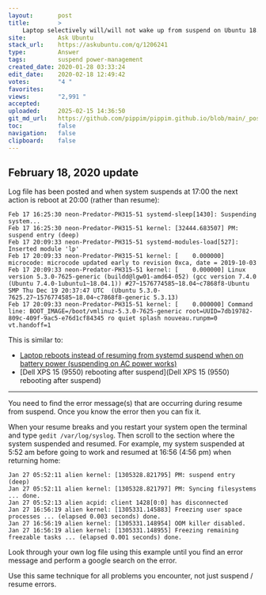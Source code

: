 ```yaml
---
layout:       post
title:        >
    Laptop selectively will/will not wake up from suspend on Ubuntu 18.04.3
site:         Ask Ubuntu
stack_url:    https://askubuntu.com/q/1206241
type:         Answer
tags:         suspend power-management
created_date: 2020-01-28 03:33:24
edit_date:    2020-02-18 12:49:42
votes:        "4 "
favorites:    
views:        "2,991 "
accepted:     
uploaded:     2025-02-15 14:36:50
git_md_url:   https://github.com/pippim/pippim.github.io/blob/main/_posts/2020/2020-01-28-Laptop-selectively-will_will-not-wake-up-from-suspend-on-Ubuntu-18.04.3.md
toc:          false
navigation:   false
clipboard:    false
---
```


## February 18, 2020 update

Log file has been posted and when system suspends at 17:00 the next action is reboot at 20:00 (rather than resume):

``` 
Feb 17 16:25:30 neon-Predator-PH315-51 systemd-sleep[1430]: Suspending system...
Feb 17 16:25:30 neon-Predator-PH315-51 kernel: [32444.683507] PM: suspend entry (deep)
Feb 17 20:09:33 neon-Predator-PH315-51 systemd-modules-load[527]: Inserted module 'lp'
Feb 17 20:09:33 neon-Predator-PH315-51 kernel: [    0.000000] microcode: microcode updated early to revision 0xca, date = 2019-10-03
Feb 17 20:09:33 neon-Predator-PH315-51 kernel: [    0.000000] Linux version 5.3.0-7625-generic (buildd@lgw01-amd64-052) (gcc version 7.4.0 (Ubuntu 7.4.0-1ubuntu1~18.04.1)) #27~1576774585~18.04~c7868f8-Ubuntu SMP Thu Dec 19 20:37:47 UTC  (Ubuntu 5.3.0-7625.27~1576774585~18.04~c7868f8-generic 5.3.13)
Feb 17 20:09:33 neon-Predator-PH315-51 kernel: [    0.000000] Command line: BOOT_IMAGE=/boot/vmlinuz-5.3.0-7625-generic root=UUID=7db19782-809c-409f-9ac5-e76d1cf84345 ro quiet splash nouveau.runpm=0 vt.handoff=1
```

This is similar to:

- [Laptop reboots instead of resuming from systemd suspend when on battery power (suspending on AC power works)][1]
- [Dell XPS 15 (9550) rebooting after suspend](Dell XPS 15 (9550) rebooting after suspend)

----------


You need to find the error message(s) that are occurring during resume from suspend. Once you know the error then you can fix it.

When your resume breaks and you restart your system open the terminal and type `gedit /var/log/syslog`. Then scroll to the section where the system suspended and resumed. For example, my system suspended at 5:52 am before going to work and resumed at 16:56 (4:56 pm) when returning home:

``` 
Jan 27 05:52:11 alien kernel: [1305328.821795] PM: suspend entry (deep)
Jan 27 05:52:11 alien kernel: [1305328.821797] PM: Syncing filesystems ... done.
Jan 27 05:52:13 alien acpid: client 1428[0:0] has disconnected
Jan 27 16:56:19 alien kernel: [1305331.145883] Freezing user space processes ... (elapsed 0.003 seconds) done.
Jan 27 16:56:19 alien kernel: [1305331.148954] OOM killer disabled.
Jan 27 16:56:19 alien kernel: [1305331.148955] Freezing remaining freezable tasks ... (elapsed 0.001 seconds) done.
```

Look through your own log file using this example until you find an error message and perform a google search on the error.

Use this same technique for all problems you encounter, not just suspend / resume errors.


  [1]: https://unix.stackexchange.com/questions/291546/laptop-reboots-instead-of-resuming-from-systemd-suspend-when-on-battery-power-s

